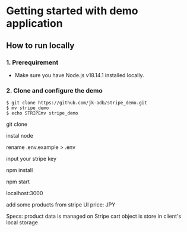 # Getting started with demo application

## How to run locally
### 1. Prerequirement
- Make sure you have Node.js v18.14.1 installed locally.

### 2. Clone and configure the demo
```
$ git clone https://github.com/jk-adb/stripe_demo.git
$ mv stripe_demo
$ echo STRIPEmv stripe_demo

```
git clone

instal node

rename .env.example > .env

input your stripe key

npm install

npm start

localhost:3000

add some products from stripe UI
price: JPY

Specs:
product data is managed on Stripe
cart object is store in client's local storage

